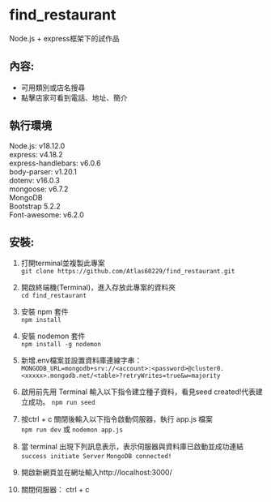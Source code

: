# find_restaurant
Node.js + express框架下的試作品

## 內容:
* 可用類別或店名搜尋
* 點擊店家可看到電話、地址、簡介

## 執行環境
Node.js: v18.12.0 <br>
express: v4.18.2 <br>
express-handlebars: v6.0.6 <br>
body-parser: v1.20.1 <br>
dotenv: v16.0.3 <br>
mongoose: v6.7.2<br>
MongoDB<br>
Bootstrap 5.2.2<br>
Font-awesome: v6.2.0

## 安裝:
1. 打開terminal並複製此專案 <br>
`git clone https://github.com/Atlas60229/find_restaurant.git`

2. 開啟終端機(Terminal)，進入存放此專案的資料夾 <br>
`cd find_restaurant`

3. 安裝 npm 套件 <br>
`npm install`

4. 安裝 nodemon 套件 <br>
`npm install -g nodemon`

5. 新增.env檔案並設置資料庫連線字串：<br>
`MONGODB_URL=mongodb+srv://<account>:<password>@cluster0.<xxxxx>.mongodb.net/<table>?retryWrites=true&w=majority`

6. 啟用前先用 Terminal 輸入以下指令建立種子資料，看見seed created!代表建立成功。
`npm run seed`

7. 按ctrl + c 關閉後輸入以下指令啟動伺服器，執行 app.js 檔案<br>
`npm run dev` 或 `nodemon app.js`

8. 當 terminal 出現下列訊息表示，表示伺服器與資料庫已啟動並成功連結<br>
`success initiate Server`
`MongoDB connected!`

9. 開啟新網頁並在網址輸入http://localhost:3000/<br>

10. 關閉伺服器： ctrl + c <br>